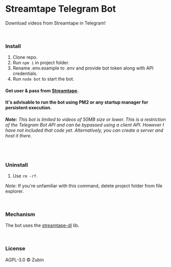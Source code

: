# Streamtape Telegram Bot

Download videos from Streamtape in Telegram!

<br>

### Install

1. Clone repo.
2. Run ```npm i``` in project folder.
3. Rename .env.example to .env and provide bot token along with API credentials.
4. Run ```node bot``` to start the bot.

#### Get user & pass from [Streamtape](https://streamtape.com/accpanel).

#### It's advisable to run the bot using PM2 or any startup manager for persistent execution.

###### **Note:** This bot is limited to videos of 50MB size or lower. This is a restriction of the Telegram Bot API and can be bypassed using a client API. However I have not included that code yet. Alternatively, you can create a server and host it there.

<br>

### Uninstall

1. Use ```rm -rf```.

*Note:* If you're unfamiliar with this command, delete project folder from file explorer.

<br>

### Mechanism

The bot uses the [streamtape-dl](https://npmjs.com/streamtape-dl) lib.

<br>

### License

AGPL-3.0 ©️ Zubin